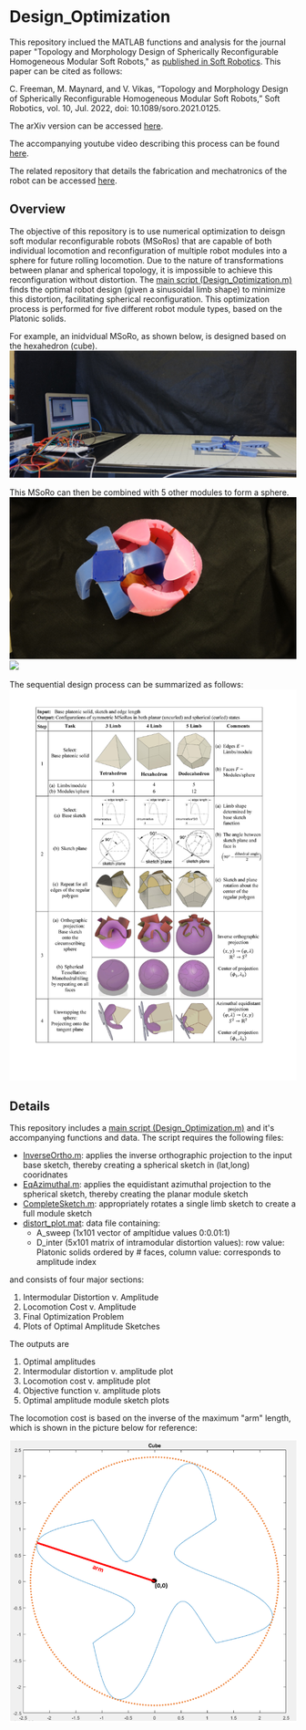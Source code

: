 # Design_Optimization
This repository inclued the MATLAB functions and analysis for the journal paper "Topology and Morphology Design of Spherically Reconfigurable Homogeneous Modular Soft Robots," as [published in Soft Robotics](https://www.liebertpub.com/doi/10.1089/soro.2021.0125). This paper can be cited as follows:

C. Freeman, M. Maynard, and V. Vikas, “Topology and Morphology Design of Spherically Reconfigurable Homogeneous Modular Soft Robots,” Soft Robotics, vol. 10, Jul. 2022, doi: 10.1089/soro.2021.0125.

The arXiv version can be accessed [here](https://arxiv.org/abs/2205.00544). 

The accompanying youtube video describing this process can be found [here](https://www.youtube.com/watch?v=K-ZRhlJ1r1A).

The related repository that details the fabrication and mechatronics of the robot can be accessed [here](https://github.com/clfreeman7/Fabrication).

## Overview
The objective of this repository is to use numerical optimization to deisgn soft modular reconfigurable robots (MSoRos) that are capable of both individual locomotion and reconfiguration of multiple robot modules into a sphere for future rolling locomotion. Due to the nature of transformations between planar and spherical topology, it is impossible to achieve this reconfiguration without distortion. The [main script (Design_Optimization.m)](/Design_Optimization.m) finds the optimal robot design (given a sinusoidal limb shape) to minimize this distortion, facilitating spherical reconfiguration. This optimization process is performed for five different robot module types, based on the Platonic solids. 

For example, an inidvidual MSoRo, as shown below, is designed based on the hexahedron (cube). 
![Inidividual MSoRo module](MSoRo.png)

This MSoRo can then be combined with 5 other modules to form a sphere. 
![](Planar_To_Sphere.JPG)
![](Spherical_Configuration.JPG)

The sequential design process can be summarized as follows:
![](Algorithm.JPG)
## Details

This repository includes a [main script (Design_Optimization.m)](/Design_Optimization.m) and it's accompanying functions and data. The script requires the following files:
* [InverseOrtho.m](/InverseOrtho.m): applies the inverse orthographic projection to the input base sketch, thereby creating a spherical sketch in (lat,long) cooridnates
* [EqAzimuthal.m](/EqAzimuthal.m): applies the equidistant azimuthal projection to the spherical sketch, thereby creating the planar  module sketch
* [CompleteSketch.m](/CompleteSketch.m): appropriately rotates a single limb sketch to create a full module sketch
* [distort_plot.mat](/distort_plan.m):  data file containing:
  * A_sweep (1x101 vector of ampltidue values 0:0.01:1)
  * D_inter (5x101 matrix of intramodular distortion values): row value: Platonic solids ordered by # faces, column value: corresponds to amplitude index
  
and consists of four major sections:
1.  Intermodular Distortion v. Amplitude
2.  Locomotion Cost v. Amplitude
3.  Final Optimization Problem
4.  Plots of Optimal Amplitude Sketches

The outputs are
1. Optimal amplitudes
2. Intermodular distortion v. amplitude plot
3. Locomotion cost v. amplitude plot
4. Objective function v. amplitude plots
5. Optimal amplitude module sketch plots

The locomotion cost is based on the inverse of the maximum "arm" length, which is shown in the picture below for reference:


![arm](/description/arm_fig.PNG)

